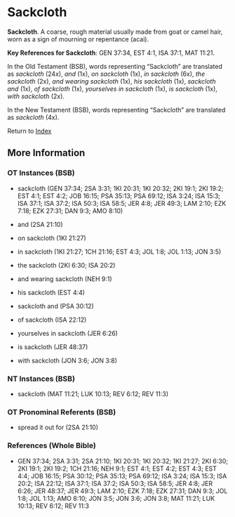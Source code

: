 # Sackcloth
**Sackcloth**. 
A coarse, rough material usually made from goat or camel hair, worn as a sign of mourning or repentance (acai). 


**Key References for Sackcloth**: 
GEN 37:34, EST 4:1, ISA 37:1, MAT 11:21. 


In the Old Testament (BSB), words representing “Sackcloth” are translated as 
*sackcloth* (24x), *and* (1x), *on sackcloth* (1x), *in sackcloth* (6x), *the sackcloth* (2x), *and wearing sackcloth* (1x), *his sackcloth* (1x), *sackcloth and* (1x), *of sackcloth* (1x), *yourselves in sackcloth* (1x), *is sackcloth* (1x), *with sackcloth* (2x). 


In the New Testament (BSB), words representing “Sackcloth” are translated as 
*sackcloth* (4x). 


Return to [Index](00-Index.md)

## More Information

### OT Instances (BSB)

* sackcloth (GEN 37:34; 2SA 3:31; 1KI 20:31; 1KI 20:32; 2KI 19:1; 2KI 19:2; EST 4:1; EST 4:2; JOB 16:15; PSA 35:13; PSA 69:12; ISA 3:24; ISA 15:3; ISA 37:1; ISA 37:2; ISA 50:3; ISA 58:5; JER 4:8; JER 49:3; LAM 2:10; EZK 7:18; EZK 27:31; DAN 9:3; AMO 8:10)

* and (2SA 21:10)

* on sackcloth (1KI 21:27)

* in sackcloth (1KI 21:27; 1CH 21:16; EST 4:3; JOL 1:8; JOL 1:13; JON 3:5)

* the sackcloth (2KI 6:30; ISA 20:2)

* and wearing sackcloth (NEH 9:1)

* his sackcloth (EST 4:4)

* sackcloth and (PSA 30:12)

* of sackcloth (ISA 22:12)

* yourselves in sackcloth (JER 6:26)

* is sackcloth (JER 48:37)

* with sackcloth (JON 3:6; JON 3:8)



### NT Instances (BSB)

* sackcloth (MAT 11:21; LUK 10:13; REV 6:12; REV 11:3)



### OT Pronominal Referents (BSB)

* spread it out for (2SA 21:10)



### References (Whole Bible)

* GEN 37:34; 2SA 3:31; 2SA 21:10; 1KI 20:31; 1KI 20:32; 1KI 21:27; 2KI 6:30; 2KI 19:1; 2KI 19:2; 1CH 21:16; NEH 9:1; EST 4:1; EST 4:2; EST 4:3; EST 4:4; JOB 16:15; PSA 30:12; PSA 35:13; PSA 69:12; ISA 3:24; ISA 15:3; ISA 20:2; ISA 22:12; ISA 37:1; ISA 37:2; ISA 50:3; ISA 58:5; JER 4:8; JER 6:26; JER 48:37; JER 49:3; LAM 2:10; EZK 7:18; EZK 27:31; DAN 9:3; JOL 1:8; JOL 1:13; AMO 8:10; JON 3:5; JON 3:6; JON 3:8; MAT 11:21; LUK 10:13; REV 6:12; REV 11:3



